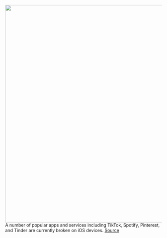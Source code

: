 <img src='https://cdn.vox-cdn.com/thumbor/EsUxEYvpCSECwX2Ot-83I81dqDw=/0x0:2040x1360/1200x800/filters:focal(857x517:1183x843)/cdn.vox-cdn.com/uploads/chorus_image/image/67040328/akrales_190918_3645_0179merged.0.jpg' width='700px' /><br/>
A number of popular apps and services including TikTok, Spotify, Pinterest, and Tinder are currently broken on iOS devices.
<a href='https://www.theverge.com/2020/7/10/21319784/ios-apps-crashing-spotify-tiktok-pinterest-tinder-facebook-sdk-certification-issue'> Source <a/>
